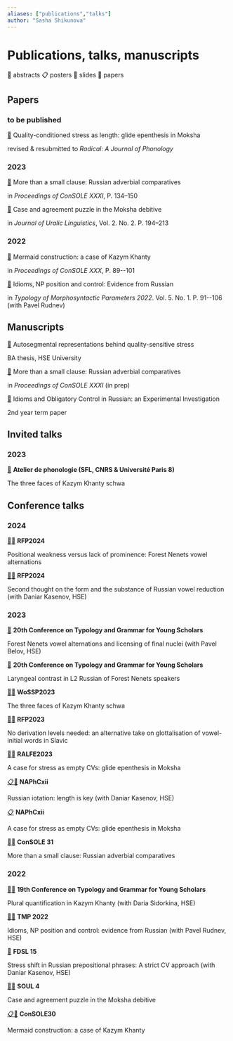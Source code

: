 ```yaml
---
aliases: ["publications","talks"]
author: "Sasha Shikunova"
---
```

# Publications, talks, manuscripts

:love_letter: abstracts :clipboard: posters :pushpin: slides :page_facing_up: papers

## Papers

### to be published

[:page_facing_up:](https://ling.auf.net/lingbuzz/007524) Quality-conditioned stress as length: glide epenthesis in Moksha

revised \& resubmitted to *Radical: A Journal of Phonology*

### 2023

[:page_facing_up:](https://www.universiteitleiden.nl/binaries/content/assets/geesteswetenschappen/lucl/sole/consolexxxi-proceedings.pdf) More than a small clause: Russian adverbial comparatives 

in *Proceedings of ConSOLE XXXI*, P. 134–150

[:page_facing_up:](shikunova_moksha_jul_final.pdf) Case and agreement puzzle in the Moksha debitive

in *Journal of Uralic Linguistics*, Vol. 2. No. 2. P. 194–213

### 2022

[:page_facing_up:](mermaids_paper.pdf) Mermaid construction: a case of Kazym Khanty

in *Proceedings of ConSOLE XXX*, P. 89--101

[:page_facing_up:](tmp_idioms.pdf) Idioms, NP position and control: Evidence from Russian

in *Typology of Morphosyntactic Parameters 2022*. Vol. 5. No. 1. P. 91--106 (with Pavel Rudnev)

## Manuscripts

[:page_facing_up:](moksha_cvs_thesis.pdf) Autosegmental representations behind quality-sensitive stress

BA thesis, HSE University

[:page_facing_up:](comp_paper_v2.pdf) More than a small clause: Russian adverbial comparatives

in *Proceedings of ConSOLE XXXI* (in prep)

[:page_facing_up:](control_idioms.pdf) Idioms and Obligatory Control in Russian: an Experimental Investigation

2nd year term paper

## Invited talks

### 2023

[:pushpin:](atelier_schwa_slides.pdf) **Atelier de phonologie (SFL, CNRS \& Université Paris 8)**

The three faces of Kazym Khanty schwa

## Conference talks

### 2024

[:pushpin:](fnz_vowels_slides.pdf)[:love_letter:](fnz_vowels_abstract.pdf) **RFP2024** 

Positional weakness versus lack of prominence: Forest Nenets vowel alternations

[:pushpin:](rus_reduction_poster.pdf)[:love_letter:](rus_reduction_abstract.pdf) **RFP2024** 

Second thought on the form and the substance of Russian vowel reduction (with Daniar Kasenov, HSE)

### 2023

[:love_letter:](FN_vowel_alternations_abstract.pdf) **20th Conference on Typology and Grammar for Young Scholars**

Forest Nenets vowel alternations and licensing of final nuclei (with Pavel Belov, HSE)

[:love_letter:](L2_russian_in_FN_abstract.pdf) **20th Conference on Typology and Grammar for Young Scholars**

Laryngeal contrast in L2 Russian of Forest Nenets speakers

[:pushpin:](khanty_schwa_wossp_slides.pdf)[:love_letter:](wossp_khanty_abstract.pdf) **WoSSP2023** 

The three faces of Kazym Khanty schwa

[:pushpin:](glottalisation_rfp_slides.pdf)[:love_letter:](glottalization_abstract.pdf) **RFP2023** 

No derivation levels needed: an alternative take on glottalisation of vowel-initial words in Slavic 

[:pushpin:](shikunova_slides_ralfe.pdf)[:love_letter:](moksha_cvs_abstract.pdf) **RALFE2023**

A case for stress as empty CVs: glide epenthesis in Moksha

[:clipboard:](russian_iotation_poster.pdf)[:love_letter:](iotation_abstract.pdf) **NAPhCxii** 

Russian iotation: length is key (with Daniar Kasenov, HSE)

[:clipboard:](moksha_cvs_poster.pdf) **NAPhCxii** 

A case for stress as empty CVs: glide epenthesis in Moksha

[:pushpin:](comp_console.pdf)[:love_letter:](comp_abstract.pdf) **ConSOLE 31** 

More than a small clause: Russian adverbial comparatives

### 2022

[:pushpin:](plur_quant_slides.pdf)[:love_letter:](plur_quant_abstract.pdf) **19th Conference on Typology and Grammar for Young Scholars**

Plural quantification in Kazym Khanty (with Daria Sidorkina, HSE) 

[:pushpin:](idioms_tmp_slides.pdf)[:love_letter:](idioms_abstract.pdf) **TMP 2022**

Idioms, NP position and control: evidence from Russian (with Pavel Rudnev, HSE)

[:pushpin:](fdsl_stress_shift_slides.pdf) **FDSL 15**

Stress shift in Russian prepositional phrases: A strict CV approach (with Daniar Kasenov, HSE)

[:pushpin:](moksha_soul.pdf)[:love_letter:](moksha_debitive_abstract.pdf) **SOUL 4**

Case and agreement puzzle in the Moksha debitive 

[:clipboard:](mermaids_poster.pdf)[:love_letter:](mermaids_abstract.pdf) **ConSOLE30**

Mermaid construction: a case of Kazym Khanty